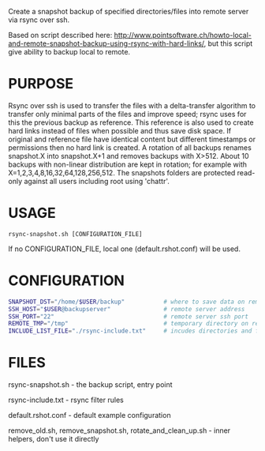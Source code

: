 Create a snapshot backup of specified directories/files into remote server via rsync over ssh.

Based on script described here: http://www.pointsoftware.ch/howto-local-and-remote-snapshot-backup-using-rsync-with-hard-links/, but this script give ability to backup local to remote.

PURPOSE
=======
Rsync over ssh is used to transfer the files with a delta-transfer algorithm to transfer only minimal parts of the files and improve speed; rsync uses for this the previous backup as reference. This reference is also used to create hard links instead of files when possible and thus save disk space. If original and reference file have identical content but different timestamps or permissions then no hard link is created. A rotation of all backups renames snapshot.X into snapshot.X+1 and removes backups with X>512. About 10 backups with non-linear distribution are kept in rotation; for example with X=1,2,3,4,8,16,32,64,128,256,512. The snapshots folders are protected read-only against all users including root using 'chattr'.

USAGE 
=====
`rsync-snapshot.sh [CONFIGURATION_FILE]`

If no CONFIGURATION_FILE, local one (default.rshot.conf) will be used.

CONFIGURATION
=============
```bash
SNAPSHOT_DST="/home/$USER/backup"           # where to save data on remote server
SSH_HOST="$USER@backupserver"               # remote server address
SSH_PORT="22"                               # remote server ssh port
REMOTE_TMP="/tmp"                           # temporary directory on remote server
INCLUDE_LIST_FILE="./rsync-include.txt"     # incudes directories and files to backup, see man rsync for more info
```

FILES
=====
rsync-snapshot.sh - the backup script, entry point

rsync-include.txt - rsync filter rules

default.rshot.conf - default example configuration

remove_old.sh, remove_snapshot.sh, rotate_and_clean_up.sh - inner helpers, don't use it directly
